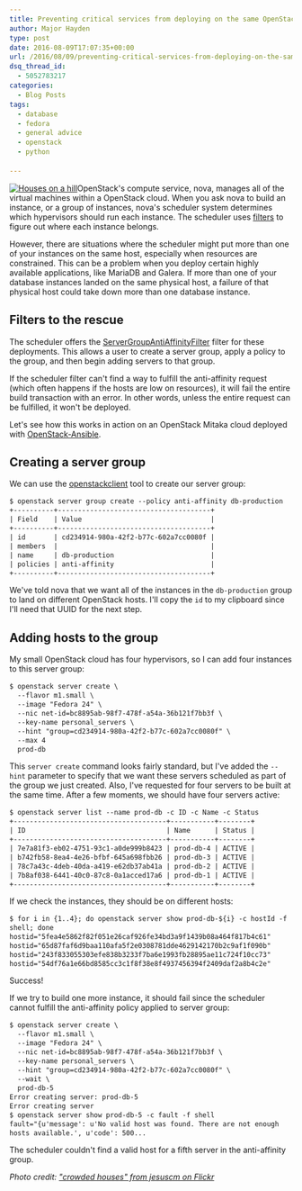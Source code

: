 ```yaml
---
title: Preventing critical services from deploying on the same OpenStack host
author: Major Hayden
type: post
date: 2016-08-09T17:07:35+00:00
url: /2016/08/09/preventing-critical-services-from-deploying-on-the-same-openstack-host/
dsq_thread_id:
  - 5052783217
categories:
  - Blog Posts
tags:
  - database
  - fedora
  - general advice
  - openstack
  - python

---
```

[<img src="/wp-content/uploads/2016/08/6312423035_2c53fe78e7_b-e1470762211193.jpg" alt="Houses on a hill" width="1024" height="330" class="aligncenter size-full wp-image-6391" srcset="/wp-content/uploads/2016/08/6312423035_2c53fe78e7_b-e1470762211193.jpg 1024w, /wp-content/uploads/2016/08/6312423035_2c53fe78e7_b-e1470762211193-300x97.jpg 300w, /wp-content/uploads/2016/08/6312423035_2c53fe78e7_b-e1470762211193-768x248.jpg 768w" sizes="(max-width: 1024px) 100vw, 1024px" />][1]OpenStack's compute service, nova, manages all of the virtual machines within a OpenStack cloud. When you ask nova to build an instance, or a group of instances, nova's scheduler system determines which hypervisors should run each instance. The scheduler uses [filters][2] to figure out where each instance belongs.

However, there are situations where the scheduler might put more than one of your instances on the same host, especially when resources are constrained. This can be a problem when you deploy certain highly available applications, like MariaDB and Galera. If more than one of your database instances landed on the same physical host, a failure of that physical host could take down more than one database instance.

## Filters to the rescue

The scheduler offers the [ServerGroupAntiAffinityFilter][3] filter for these deployments. This allows a user to create a server group, apply a policy to the group, and then begin adding servers to that group.

If the scheduler filter can't find a way to fulfill the anti-affinity request (which often happens if the hosts are low on resources), it will fail the entire build transaction with an error. In other words, unless the entire request can be fulfilled, it won't be deployed.

Let's see how this works in action on an OpenStack Mitaka cloud deployed with [OpenStack-Ansible][4].

## Creating a server group

We can use the [openstackclient][5] tool to create our server group:

```
$ openstack server group create --policy anti-affinity db-production
+----------+--------------------------------------+
| Field    | Value                                |
+----------+--------------------------------------+
| id       | cd234914-980a-42f2-b77c-602a7cc0080f |
| members  |                                      |
| name     | db-production                        |
| policies | anti-affinity                        |
+----------+--------------------------------------+
```


We've told nova that we want all of the instances in the `db-production` group to land on different OpenStack hosts. I'll copy the `id` to my clipboard since I'll need that UUID for the next step.

## Adding hosts to the group

My small OpenStack cloud has four hypervisors, so I can add four instances to this server group:

```
$ openstack server create \
  --flavor m1.small \
  --image "Fedora 24" \
  --nic net-id=bc8895ab-98f7-478f-a54a-36b121f7bb3f \
  --key-name personal_servers \
  --hint "group=cd234914-980a-42f2-b77c-602a7cc0080f" \
  --max 4
  prod-db
```


This `server create` command looks fairly standard, but I've added the `--hint` parameter to specify that we want these servers scheduled as part of the group we just created. Also, I've requested for four servers to be built at the same time. After a few moments, we should have four servers active:

```
$ openstack server list --name prod-db -c ID -c Name -c Status
+--------------------------------------+-----------+--------+
| ID                                   | Name      | Status |
+--------------------------------------+-----------+--------+
| 7e7a81f3-eb02-4751-93c1-a0de999b8423 | prod-db-4 | ACTIVE |
| b742fb58-8ea4-4e26-bfbf-645a698fbb26 | prod-db-3 | ACTIVE |
| 78c7a43c-4deb-40da-a419-e62db37ab41a | prod-db-2 | ACTIVE |
| 7b8af038-6441-40c0-87c8-0a1acced17a6 | prod-db-1 | ACTIVE |
+--------------------------------------+-----------+--------+
```


If we check the instances, they should be on different hosts:

```
$ for i in {1..4}; do openstack server show prod-db-${i} -c hostId -f shell; done
hostid="5fea4e5862f82f051e26caf926fe34bd3a9f1439b08a464f817b4c61"
hostid="65d87faf6d9baa110afa5f2e0308781dde4629142170b2c9af1f090b"
hostid="243f833055303efe838b3233f7ba6e1993fb28895ae11c724f10cc73"
hostid="54df76a1e66bd8585cc3c1f8f38e8f4937456394f2409daf2a8b4c2e"
```


Success!

If we try to build one more instance, it should fail since the scheduler cannot fulfill the anti-affinity policy applied to server group:

```
$ openstack server create \
  --flavor m1.small \
  --image "Fedora 24" \
  --nic net-id=bc8895ab-98f7-478f-a54a-36b121f7bb3f \
  --key-name personal_servers \
  --hint "group=cd234914-980a-42f2-b77c-602a7cc0080f" \
  --wait \
  prod-db-5
Error creating server: prod-db-5
Error creating server
$ openstack server show prod-db-5 -c fault -f shell
fault="{u'message': u'No valid host was found. There are not enough hosts available.', u'code': 500...
```


The scheduler couldn't find a valid host for a fifth server in the anti-affinity group.

_Photo credit: ["crowded houses" from jesuscm on Flickr][6]_

 [1]: /wp-content/uploads/2016/08/6312423035_2c53fe78e7_b-e1470762211193.jpg
 [2]: http://docs.openstack.org/mitaka/config-reference/compute/scheduler.html#filters
 [3]: http://docs.openstack.org/mitaka/config-reference/compute/scheduler.html#servergroupantiaffinityfilter
 [4]: http://docs.openstack.org/developer/openstack-ansible/
 [5]: http://docs.openstack.org/user-guide/common/cli-install-openstack-command-line-clients.html
 [6]: https://flic.kr/p/aBNPrV

